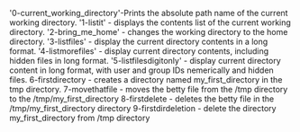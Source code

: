'0-current_working_directory'-Prints the absolute path name of the current working directory.
'1-listit' - displays the contents list of the current working directory.
'2-bring_me_home' - changes the working directory to the home directory.
'3-listfiles' - display the current directory contents in a long format.
'4-listmorefiles' - display current directory contents, including hidden files in long format.
'5-listfilesdigitonly' - display current directory content in long format, with user and group IDs nemerically and hidden files.
6-firstdirectory - creates a directory named my_first_directory in the tmp directory.
7-movethatfile - moves the betty file from the /tmp directory to the /tmp/my_first_directory
8-firstdelete - deletes the betty file in the /tmp/my_first_directory directory
9-firstdirdeletion - delete the directory my_first_directory from /tmp directory 
